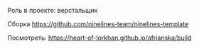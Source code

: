 Роль в проекте: верстальщик

Сборка <a href="https://github.com/ninelines-team/ninelines-template">https://github.com/ninelines-team/ninelines-template</a>

Посмотреть: <a href="https://heart-of-lorkhan.github.io/afrianska/build">https://heart-of-lorkhan.github.io/afrianska/build</a>
